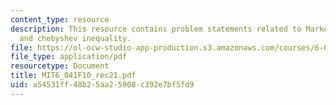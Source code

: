 ```yaml
---
content_type: resource
description: This resource contains problem statements related to Markov inequality
  and chebyshev inequality.
file: https://ol-ocw-studio-app-production.s3.amazonaws.com/courses/6-041-probabilistic-systems-analysis-and-applied-probability-fall-2010/a54531ff48b25aa25908c392e7bf5fd9_MIT6_041F10_rec21.pdf
file_type: application/pdf
resourcetype: Document
title: MIT6_041F10_rec21.pdf
uid: a54531ff-48b2-5aa2-5908-c392e7bf5fd9
---
```

